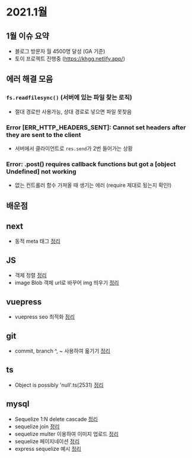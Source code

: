 # 2021.1월

## 1월 이슈 요약

- 블로그 방문자 월 4500명 달성 (GA 기준)
- 토이 프로젝트 진행중 (https://khgg.netlify.app/)

## 에러 해결 모음

### `fs.readfilesync()` (서버에 있는 파일 찾는 로직)

- 절대 경로만 사용가능, 상대 경로로 넣으면 파일 못찾음

### Error [ERR_HTTP_HEADERS_SENT]: Cannot set headers after they are sent to the client

- 서버에서 클라이언트로 `res.send`가 2번 들어가는 상황

### Error: .post() requires callback functions but got a [object Undefined] not working

- 없는 컨트롤러 함수 가져올 때 생기는 에러 (require 제대로 됬는지 확인!)

## 배운점

## next

- 동적 meta 태그 [정리](https://kyounghwan01.github.io/blog/React/next/dynamic-meta/)

## JS

- 객제 정렬 [정리](https://kyounghwan01.github.io/blog/JS/JSbasic/object-sort/)
- image Blob 객체 url로 바꾸어 img 띄우기 [정리](https://kyounghwan01.github.io/blog/JS/JSbasic/Blob-url/)

## vuepress

- vuepress seo 최적화 [정리](https://kyounghwan01.github.io/blog/Vue/vuepress/seo/)

## git

- commit, branch ^, ~ 사용하여 옮기기 [정리](https://kyounghwan01.github.io/blog/etc/git/git-branch-change/)

## ts

- Object is possibly 'null'.ts(2531) [정리](https://kyounghwan01.github.io/blog/TS/object-null/)

## mysql

- Sequelize 1:N delete cascade [정리](https://kyounghwan01.github.io/blog/etc/mysql/sequelize-cascade)
- sequelize join [정리](https://kyounghwan01.github.io/blog/etc/mysql/sequelize-join/)
- sequelize multer 이용하여 이미지 업로드 [정리](https://kyounghwan01.github.io/blog/etc/mysql/sequelize-multer/)
- sequelize 페이지네이션 [정리](https://kyounghwan01.github.io/blog/etc/mysql/sequelize-pagenation/)
- express sequelize 예시 [정리](https://kyounghwan01.github.io/blog/etc/mysql/sequlize-basic-example/)

<Disqus />
